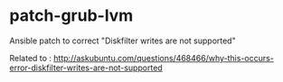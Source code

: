 patch-grub-lvm
==============

Ansible patch to correct "Diskfilter writes are not supported"

Related to : http://askubuntu.com/questions/468466/why-this-occurs-error-diskfilter-writes-are-not-supported
